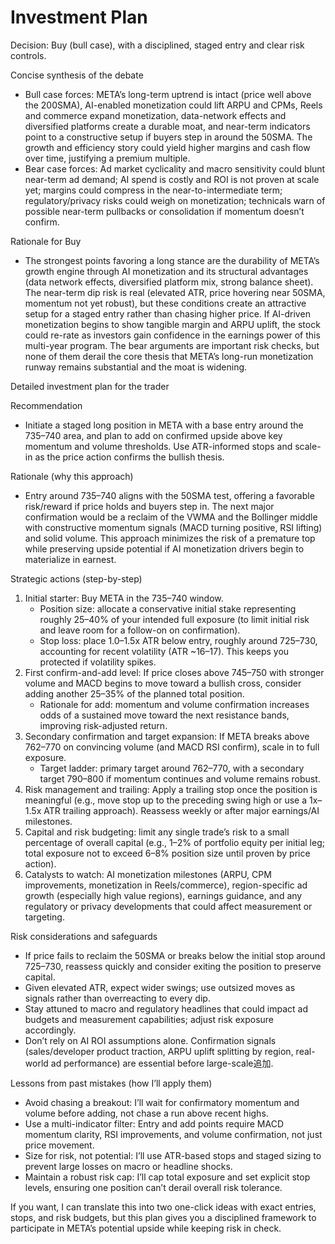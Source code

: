 # Investment Plan

Decision: Buy (bull case), with a disciplined, staged entry and clear risk controls.

Concise synthesis of the debate
- Bull case forces: META’s long-term uptrend is intact (price well above the 200SMA), AI-enabled monetization could lift ARPU and CPMs, Reels and commerce expand monetization, data-network effects and diversified platforms create a durable moat, and near-term indicators point to a constructive setup if buyers step in around the 50SMA. The growth and efficiency story could yield higher margins and cash flow over time, justifying a premium multiple.
- Bear case forces: Ad market cyclicality and macro sensitivity could blunt near-term ad demand; AI spend is costly and ROI is not proven at scale yet; margins could compress in the near-to-intermediate term; regulatory/privacy risks could weigh on monetization; technicals warn of possible near-term pullbacks or consolidation if momentum doesn’t confirm.

Rationale for Buy
- The strongest points favoring a long stance are the durability of META’s growth engine through AI monetization and its structural advantages (data network effects, diversified platform mix, strong balance sheet). The near-term dip risk is real (elevated ATR, price hovering near 50SMA, momentum not yet robust), but these conditions create an attractive setup for a staged entry rather than chasing higher price. If AI-driven monetization begins to show tangible margin and ARPU uplift, the stock could re-rate as investors gain confidence in the earnings power of this multi-year program. The bear arguments are important risk checks, but none of them derail the core thesis that META’s long-run monetization runway remains substantial and the moat is widening.

Detailed investment plan for the trader

Recommendation
- Initiate a staged long position in META with a base entry around the 735–740 area, and plan to add on confirmed upside above key momentum and volume thresholds. Use ATR-informed stops and scale-in as the price action confirms the bullish thesis.

Rationale (why this approach)
- Entry around 735–740 aligns with the 50SMA test, offering a favorable risk/reward if price holds and buyers step in. The next major confirmation would be a reclaim of the VWMA and the Bollinger middle with constructive momentum signals (MACD turning positive, RSI lifting) and solid volume. This approach minimizes the risk of a premature top while preserving upside potential if AI monetization drivers begin to materialize in earnest.

Strategic actions (step-by-step)
1) Initial starter: Buy META in the 735–740 window.
   - Position size: allocate a conservative initial stake representing roughly 25–40% of your intended full exposure (to limit initial risk and leave room for a follow-on on confirmation).
   - Stop loss: place 1.0–1.5x ATR below entry, roughly around 725–730, accounting for recent volatility (ATR ~16–17). This keeps you protected if volatility spikes.
2) First confirm-and-add level: If price closes above 745–750 with stronger volume and MACD begins to move toward a bullish cross, consider adding another 25–35% of the planned total position.
   - Rationale for add: momentum and volume confirmation increases odds of a sustained move toward the next resistance bands, improving risk-adjusted return.
3) Secondary confirmation and target expansion: If META breaks above 762–770 on convincing volume (and MACD RSI confirm), scale in to full exposure.
   - Target ladder: primary target around 762–770, with a secondary target 790–800 if momentum continues and volume remains robust.
4) Risk management and trailing: Apply a trailing stop once the position is meaningful (e.g., move stop up to the preceding swing high or use a 1x–1.5x ATR trailing approach). Reassess weekly or after major earnings/AI milestones.
5) Capital and risk budgeting: limit any single trade’s risk to a small percentage of overall capital (e.g., 1–2% of portfolio equity per initial leg; total exposure not to exceed 6–8% position size until proven by price action).
6) Catalysts to watch: AI monetization milestones (ARPU, CPM improvements, monetization in Reels/commerce), region-specific ad growth (especially high value regions), earnings guidance, and any regulatory or privacy developments that could affect measurement or targeting.

Risk considerations and safeguards
- If price fails to reclaim the 50SMA or breaks below the initial stop around 725–730, reassess quickly and consider exiting the position to preserve capital.
- Given elevated ATR, expect wider swings; use outsized moves as signals rather than overreacting to every dip.
- Stay attuned to macro and regulatory headlines that could impact ad budgets and measurement capabilities; adjust risk exposure accordingly.
- Don’t rely on AI ROI assumptions alone. Confirmation signals (sales/developer product traction, ARPU uplift splitting by region, real-world ad performance) are essential before large-scale追加.

Lessons from past mistakes (how I’ll apply them)
- Avoid chasing a breakout: I’ll wait for confirmatory momentum and volume before adding, not chase a run above recent highs.
- Use a multi-indicator filter: Entry and add points require MACD momentum clarity, RSI improvements, and volume confirmation, not just price movement.
- Size for risk, not potential: I’ll use ATR-based stops and staged sizing to prevent large losses on macro or headline shocks.
- Maintain a robust risk cap: I’ll cap total exposure and set explicit stop levels, ensuring one position can’t derail overall risk tolerance.

If you want, I can translate this into two one-click ideas with exact entries, stops, and risk budgets, but this plan gives you a disciplined framework to participate in META’s potential upside while keeping risk in check.
